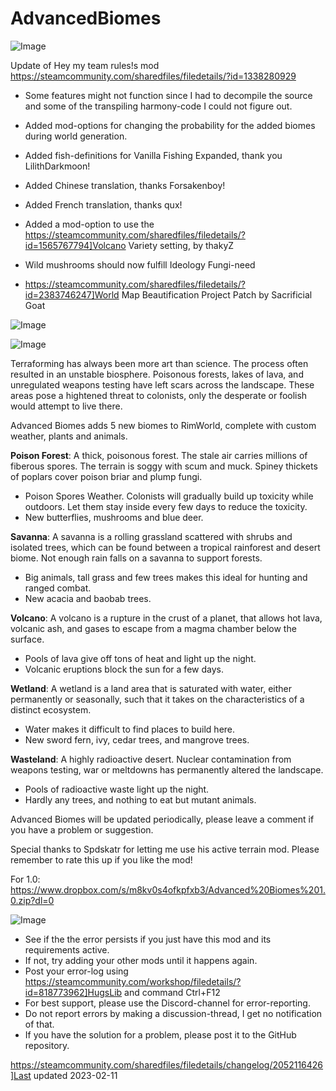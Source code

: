 # AdvancedBiomes

![Image](https://i.imgur.com/buuPQel.png)

Update of Hey my team rules!s mod
https://steamcommunity.com/sharedfiles/filedetails/?id=1338280929

- Some features might not function since I had to decompile the source and some of the transpiling harmony-code I could not figure out.
- Added mod-options for changing the probability for the added biomes during world generation.
- Added fish-definitions for Vanilla Fishing Expanded, thank you LilithDarkmoon!
- Added Chinese translation, thanks Forsakenboy!
- Added French translation, thanks qux!
- Added a mod-option to use the https://steamcommunity.com/sharedfiles/filedetails/?id=1565767794]Volcano Variety setting, by thakyZ
- Wild mushrooms should now fulfill Ideology Fungi-need

-  https://steamcommunity.com/sharedfiles/filedetails/?id=2383746247]World Map Beautification Project Patch by Sacrificial Goat

![Image](https://i.imgur.com/pufA0kM.png)

	
![Image](https://i.imgur.com/Z4GOv8H.png)

	
Terraforming has always been more art than science. The process often resulted in an unstable biosphere. Poisonous forests, lakes of lava, and unregulated weapons testing have left scars across the landscape. These areas pose a hightened threat to colonists, only the desperate or foolish would attempt to live there.

Advanced Biomes adds 5 new biomes to RimWorld, complete with custom weather, plants and animals.

**Poison Forest**: A thick, poisonous forest. The stale air carries millions of fiberous spores. The terrain is soggy with scum and muck. Spiney thickets of poplars cover poison briar and plump fungi.


- Poison Spores Weather. Colonists will gradually build up toxicity while outdoors. Let them stay inside every few days to reduce the toxicity.
- New butterflies, mushrooms and blue deer.



**Savanna**: A savanna is a rolling grassland scattered with shrubs and isolated trees, which can be found between a tropical rainforest and desert biome. Not enough rain falls on a savanna to support forests.


- Big animals, tall grass and few trees makes this ideal for hunting and ranged combat.
- New acacia and baobab trees.



**Volcano**: A volcano is a rupture in the crust of a planet, that allows hot lava, volcanic ash, and gases to escape from a magma chamber below the surface.


- Pools of lava give off tons of heat and light up the night.
- Volcanic eruptions block the sun for a few days.



**Wetland**: A wetland is a land area that is saturated with water, either permanently or seasonally, such that it takes on the characteristics of a distinct ecosystem.


- Water makes it difficult to find places to build here.
- New sword fern, ivy, cedar trees, and mangrove trees.



**Wasteland**: A highly radioactive desert. Nuclear contamination from weapons testing, war or meltdowns has permanently altered the landscape.


- Pools of radioactive waste light up the night.
- Hardly any trees, and nothing to eat but mutant animals.



Advanced Biomes will be updated periodically, please leave a comment if you have a problem or suggestion.

Special thanks to Spdskatr for letting me use his active terrain mod.
Please remember to rate this up if you like the mod!

For 1.0: https://www.dropbox.com/s/m8kv0s4ofkpfxb3/Advanced%20Biomes%201.0.zip?dl=0

![Image](https://i.imgur.com/PwoNOj4.png)



-  See if the the error persists if you just have this mod and its requirements active.
-  If not, try adding your other mods until it happens again.
-  Post your error-log using https://steamcommunity.com/workshop/filedetails/?id=818773962]HugsLib and command Ctrl+F12
-  For best support, please use the Discord-channel for error-reporting.
-  Do not report errors by making a discussion-thread, I get no notification of that.
-  If you have the solution for a problem, please post it to the GitHub repository.




https://steamcommunity.com/sharedfiles/filedetails/changelog/2052116426]Last updated 2023-02-11
